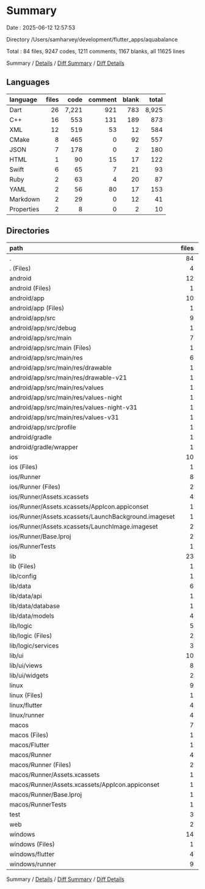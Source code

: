 # Summary

Date : 2025-06-12 12:57:53

Directory /Users/samharvey/development/flutter_apps/aquabalance

Total : 84 files,  9247 codes, 1211 comments, 1167 blanks, all 11625 lines

Summary / [Details](details.md) / [Diff Summary](diff.md) / [Diff Details](diff-details.md)

## Languages
| language | files | code | comment | blank | total |
| :--- | ---: | ---: | ---: | ---: | ---: |
| Dart | 26 | 7,221 | 921 | 783 | 8,925 |
| C++ | 16 | 553 | 131 | 189 | 873 |
| XML | 12 | 519 | 53 | 12 | 584 |
| CMake | 8 | 465 | 0 | 92 | 557 |
| JSON | 7 | 178 | 0 | 2 | 180 |
| HTML | 1 | 90 | 15 | 17 | 122 |
| Swift | 6 | 65 | 7 | 21 | 93 |
| Ruby | 2 | 63 | 4 | 20 | 87 |
| YAML | 2 | 56 | 80 | 17 | 153 |
| Markdown | 2 | 29 | 0 | 12 | 41 |
| Properties | 2 | 8 | 0 | 2 | 10 |

## Directories
| path | files | code | comment | blank | total |
| :--- | ---: | ---: | ---: | ---: | ---: |
| . | 84 | 9,247 | 1,211 | 1,167 | 11,625 |
| . (Files) | 4 | 83 | 80 | 27 | 190 |
| android | 12 | 145 | 51 | 11 | 207 |
| android (Files) | 1 | 3 | 0 | 1 | 4 |
| android/app | 10 | 137 | 51 | 9 | 197 |
| android/app (Files) | 1 | 29 | 0 | 0 | 29 |
| android/app/src | 9 | 108 | 51 | 9 | 168 |
| android/app/src/debug | 1 | 3 | 4 | 1 | 8 |
| android/app/src/main | 7 | 102 | 43 | 7 | 152 |
| android/app/src/main (Files) | 1 | 34 | 11 | 1 | 46 |
| android/app/src/main/res | 6 | 68 | 32 | 6 | 106 |
| android/app/src/main/res/drawable | 1 | 9 | 0 | 1 | 10 |
| android/app/src/main/res/drawable-v21 | 1 | 9 | 0 | 1 | 10 |
| android/app/src/main/res/values | 1 | 13 | 9 | 1 | 23 |
| android/app/src/main/res/values-night | 1 | 13 | 9 | 1 | 23 |
| android/app/src/main/res/values-night-v31 | 1 | 12 | 7 | 1 | 20 |
| android/app/src/main/res/values-v31 | 1 | 12 | 7 | 1 | 20 |
| android/app/src/profile | 1 | 3 | 4 | 1 | 8 |
| android/gradle | 1 | 5 | 0 | 1 | 6 |
| android/gradle/wrapper | 1 | 5 | 0 | 1 | 6 |
| ios | 10 | 167 | 7 | 23 | 197 |
| ios (Files) | 1 | 31 | 3 | 10 | 44 |
| ios/Runner | 8 | 129 | 2 | 9 | 140 |
| ios/Runner (Files) | 2 | 13 | 0 | 3 | 16 |
| ios/Runner/Assets.xcassets | 4 | 48 | 0 | 4 | 52 |
| ios/Runner/Assets.xcassets/AppIcon.appiconset | 1 | 1 | 0 | 0 | 1 |
| ios/Runner/Assets.xcassets/LaunchBackground.imageset | 1 | 21 | 0 | 1 | 22 |
| ios/Runner/Assets.xcassets/LaunchImage.imageset | 2 | 26 | 0 | 3 | 29 |
| ios/Runner/Base.lproj | 2 | 68 | 2 | 2 | 72 |
| ios/RunnerTests | 1 | 7 | 2 | 4 | 13 |
| lib | 23 | 6,196 | 788 | 615 | 7,599 |
| lib (Files) | 1 | 36 | 1 | 5 | 42 |
| lib/config | 1 | 99 | 15 | 16 | 130 |
| lib/data | 6 | 509 | 67 | 77 | 653 |
| lib/data/api | 1 | 114 | 21 | 21 | 156 |
| lib/data/database | 1 | 197 | 29 | 31 | 257 |
| lib/data/models | 4 | 198 | 17 | 25 | 240 |
| lib/logic | 5 | 1,141 | 155 | 192 | 1,488 |
| lib/logic (Files) | 2 | 464 | 64 | 79 | 607 |
| lib/logic/services | 3 | 677 | 91 | 113 | 881 |
| lib/ui | 10 | 4,411 | 550 | 325 | 5,286 |
| lib/ui/views | 8 | 4,354 | 544 | 315 | 5,213 |
| lib/ui/widgets | 2 | 57 | 6 | 10 | 73 |
| linux | 9 | 330 | 37 | 92 | 459 |
| linux (Files) | 1 | 104 | 0 | 25 | 129 |
| linux/flutter | 4 | 110 | 9 | 27 | 146 |
| linux/runner | 4 | 116 | 28 | 40 | 184 |
| macos | 7 | 489 | 6 | 26 | 521 |
| macos (Files) | 1 | 32 | 1 | 10 | 43 |
| macos/Flutter | 1 | 16 | 3 | 4 | 23 |
| macos/Runner | 4 | 434 | 0 | 8 | 442 |
| macos/Runner (Files) | 2 | 23 | 0 | 7 | 30 |
| macos/Runner/Assets.xcassets | 1 | 68 | 0 | 0 | 68 |
| macos/Runner/Assets.xcassets/AppIcon.appiconset | 1 | 68 | 0 | 0 | 68 |
| macos/Runner/Base.lproj | 1 | 343 | 0 | 1 | 344 |
| macos/RunnerTests | 1 | 7 | 2 | 4 | 13 |
| test | 3 | 1,025 | 133 | 168 | 1,326 |
| web | 2 | 125 | 15 | 17 | 157 |
| windows | 14 | 687 | 94 | 188 | 969 |
| windows (Files) | 1 | 89 | 0 | 20 | 109 |
| windows/flutter | 4 | 136 | 9 | 29 | 174 |
| windows/runner | 9 | 462 | 85 | 139 | 686 |

Summary / [Details](details.md) / [Diff Summary](diff.md) / [Diff Details](diff-details.md)